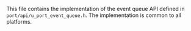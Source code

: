 This file contains the implementation of the event queue API defined in `port/api/u_port_event_queue.h`.  The implementation is common to all platforms.